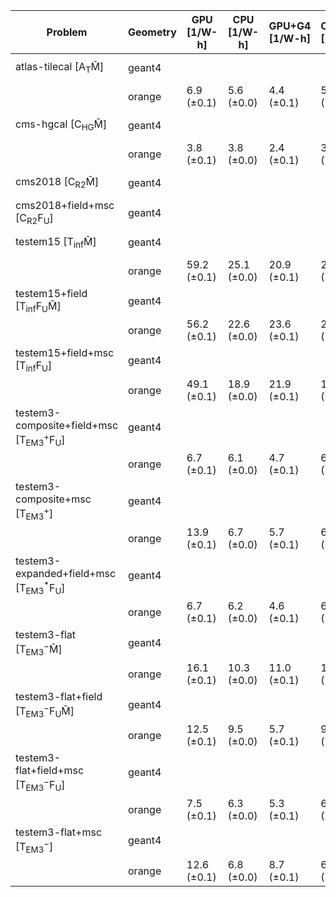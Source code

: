 | Problem                                                        | Geometry | GPU [1/W-h] | CPU [1/W-h] | GPU+G4 [1/W-h] | CPU+G4 [1/W-h] |  G4 [1/W-h] |
| -------------------------------------------------------------- | -------- | ----------- | ----------- | -------------- | -------------- | ----------- |
| atlas-tilecal [A$_\mathrm{T}$M̃]                               | geant4   |             |             |                |                |  9.2 (±0.0) |
|                                                                | orange   |  6.9 (±0.1) |  5.6 (±0.0) |     4.4 (±0.1) |     5.5 (±0.0) |             |
| cms-hgcal [C$_\mathrm{HG}$M̃]                                  | geant4   |             |             |                |                |  3.2 (±0.0) |
|                                                                | orange   |  3.8 (±0.1) |  3.8 (±0.0) |     2.4 (±0.1) |     3.8 (±0.0) |             |
| cms2018 [C$_\mathrm{R2}$M̃]                                    | geant4   |             |             |                |                | 10.6 (±0.0) |
| cms2018+field+msc [C$_\mathrm{R2}$F$_\mathrm{U}$]              | geant4   |             |             |                |                |  5.1 (±0.0) |
| testem15 [T$_\mathrm{inf}$M̃]                                  | geant4   |             |             |                |                | 23.4 (±0.0) |
|                                                                | orange   | 59.2 (±0.1) | 25.1 (±0.0) |    20.9 (±0.1) |    24.4 (±0.0) |             |
| testem15+field [T$_\mathrm{inf}$F$_\mathrm{U}$M̃]              | geant4   |             |             |                |                | 17.9 (±0.0) |
|                                                                | orange   | 56.2 (±0.1) | 22.6 (±0.0) |    23.6 (±0.1) |    21.7 (±0.0) |             |
| testem15+field+msc [T$_\mathrm{inf}$F$_\mathrm{U}$]            | geant4   |             |             |                |                | 15.4 (±0.0) |
|                                                                | orange   | 49.1 (±0.1) | 18.9 (±0.0) |    21.9 (±0.1) |    18.7 (±0.0) |             |
| testem3-composite+field+msc [T$_\mathrm{EM3}^+$F$_\mathrm{U}$] | geant4   |             |             |                |                |  5.6 (±0.0) |
|                                                                | orange   |  6.7 (±0.1) |  6.1 (±0.0) |     4.7 (±0.1) |     6.0 (±0.0) |             |
| testem3-composite+msc [T$_\mathrm{EM3}^+$]                     | geant4   |             |             |                |                |  7.0 (±0.0) |
|                                                                | orange   | 13.9 (±0.1) |  6.7 (±0.0) |     5.7 (±0.1) |     6.7 (±0.0) |             |
| testem3-expanded+field+msc [T$_\mathrm{EM3}^*$F$_\mathrm{U}$]  | geant4   |             |             |                |                |  5.6 (±0.0) |
|                                                                | orange   |  6.7 (±0.1) |  6.2 (±0.0) |     4.6 (±0.1) |     6.2 (±0.0) |             |
| testem3-flat [T$_\mathrm{EM3}^-$M̃]                            | geant4   |             |             |                |                | 11.9 (±0.0) |
|                                                                | orange   | 16.1 (±0.1) | 10.3 (±0.0) |    11.0 (±0.1) |    10.3 (±0.0) |             |
| testem3-flat+field [T$_\mathrm{EM3}^-$F$_\mathrm{U}$M̃]        | geant4   |             |             |                |                |  9.4 (±0.0) |
|                                                                | orange   | 12.5 (±0.1) |  9.5 (±0.0) |     5.7 (±0.1) |     9.5 (±0.0) |             |
| testem3-flat+field+msc [T$_\mathrm{EM3}^-$F$_\mathrm{U}$]      | geant4   |             |             |                |                |  5.9 (±0.0) |
|                                                                | orange   |  7.5 (±0.1) |  6.3 (±0.0) |     5.3 (±0.1) |     6.3 (±0.0) |             |
| testem3-flat+msc [T$_\mathrm{EM3}^-$]                          | geant4   |             |             |                |                |  7.4 (±0.0) |
|                                                                | orange   | 12.6 (±0.1) |  6.8 (±0.0) |     8.7 (±0.1) |     6.8 (±0.0) |             |

